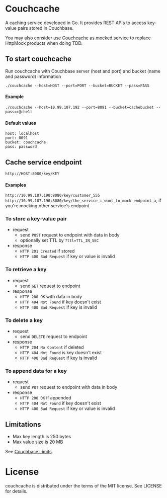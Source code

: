 Couchcache
==
A caching service developed in Go. It provides REST APIs to access key-value pairs stored in Couchbase.

You may also consider [use Couchcache as mocked service](http://codingsince1985.blogspot.com.au/2015/05/use-caching-service-as-mocked.html) to replace HttpMock products when doing TDD.

To start couchcache
--
Run couchcache with Couchbase server (host and port) and bucket (name and password) information

`./couchcache --host=HOST --port=PORT --bucket=BUCKET --pass=PASS`
#### Example
`./couchcache --host=10.99.107.192 --port=8091 --bucket=cachebucket --pass=c@che1t`
#### Default values
```
host: localhost
port: 8091
bucket: couchcache
pass: password
```
Cache service endpoint
--
`http://HOST:8080/key/KEY`
#### Examples
`http://10.99.107.190:8080/key/customer_555`
`http://10.99.107.190:8080/key/the_service_i_want_to_mock-endpoint_a`, if you're mocking other service's endpoint

### To store a key-value pair
* request
  * send `POST` request to endpoint with data in body
  * optionally set TTL by `?ttl=TTL_IN_SEC`
* response
  * `HTTP 201 Created` if stored
  * `HTTP 400 Bad Request` if key or value is invalid

### To retrieve a key
* request
  * send `GET` request to endpoint
* response
  * `HTTP 200 OK` with data in body
  * `HTTP 404 Not Found` if key doesn't exist
  * `HTTP 400 Bad Request` if key is invalid

### To delete a key
* request
  * send `DELETE` request to endpoint
* response
  * `HTTP 204 No Content` if deleted
  * `HTTP 404 Not Found` is key doesn't exist
  * `HTTP 400 Bad Request` if key is invalid

### To append data for a key
* request
  * send `PUT` request to endpoint with data in body
* response
  * `HTTP 200 OK` if appended
  * `HTTP 404 Not Found` if key doesn't exist
  * `HTTP 400 Bad Request` if key or value is invalid

Limitations
--
* Max key length is 250 bytes
* Max value size is 20 MB

See [Couchbase Limits](http://docs.couchbase.com/admin/admin/Misc/limits.html).

License
==
couchcache is distributed under the terms of the MIT license. See LICENSE for details.
